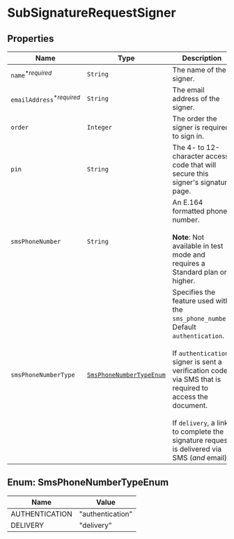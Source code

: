 

# SubSignatureRequestSigner



## Properties

Name | Type | Description | Notes
------------ | ------------- | ------------- | -------------
| `name`<sup>*_required_</sup> | ```String``` |  The name of the signer.  |  |
| `emailAddress`<sup>*_required_</sup> | ```String``` |  The email address of the signer.  |  |
| `order` | ```Integer``` |  The order the signer is required to sign in.  |  |
| `pin` | ```String``` |  The 4- to 12-character access code that will secure this signer&#39;s signature page.  |  |
| `smsPhoneNumber` | ```String``` |  An E.164 formatted phone number.<br><br>**Note**: Not available in test mode and requires a Standard plan or higher.  |  |
| `smsPhoneNumberType` | [```SmsPhoneNumberTypeEnum```](#SmsPhoneNumberTypeEnum) |  Specifies the feature used with the `sms_phone_number`. Default `authentication`.<br><br>If `authentication`, signer is sent a verification code via SMS that is required to access the document.<br><br>If `delivery`, a link to complete the signature request is delivered via SMS (_and_ email).  |  |



## Enum: SmsPhoneNumberTypeEnum

Name | Value
---- | -----
| AUTHENTICATION | &quot;authentication&quot; |
| DELIVERY | &quot;delivery&quot; |




